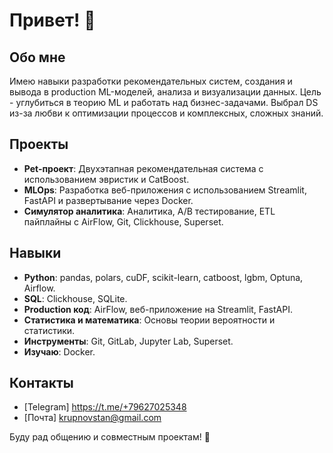 # Привет! 👋

## Обо мне
Имею навыки разработки рекомендательных систем, создания и вывода в production ML-моделей, анализа и визуализации данных. Цель - углубиться в теорию ML и работать над бизнес-задачами. Выбрал DS из-за любви к оптимизации процессов и комплексных, сложных знаний.

## Проекты
- **Pet-проект**: Двухэтапная рекомендательная система с использованием эвристик и CatBoost.
- **MLOps**: Разработка веб-приложения с использованием Streamlit, FastAPI и развертывание через Docker.
- **Симулятор аналитика**: Аналитика, A/B тестирование, ETL пайплайны с AirFlow, Git, Clickhouse, Superset.

## Навыки
- **Python**: pandas, polars, cuDF, scikit-learn, catboost, lgbm, Optuna, Airflow.
- **SQL**: Clickhouse, SQLite.
- **Production код**: AirFlow, веб-приложение на Streamlit, FastAPI.
- **Статистика и математика**: Основы теории вероятности и статистики.
- **Инструменты**: Git, GitLab, Jupyter Lab, Superset.
- **Изучаю**: Docker.

## Контакты
- [Telegram] https://t.me/+79627025348
- [Почта] krupnovstan@gmail.com

Буду рад общению и совместным проектам! 🚀
